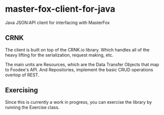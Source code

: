 # master-fox-client-for-java
Java JSON:API client for interfacing with MasterFox

## CRNK

The client is built on top of the CRNK.io library. Which handles all of the
heavy lifting for the serialization, request making, etc.

The main units are Resources, which are the Data Transfer Objects that map
to Foodee's API. And Repositories, implement the basic CRUD operations overtop
of REST.

## Exercising

Since this is currently a work in progress, you can exercise the library by running the Exercise class.
